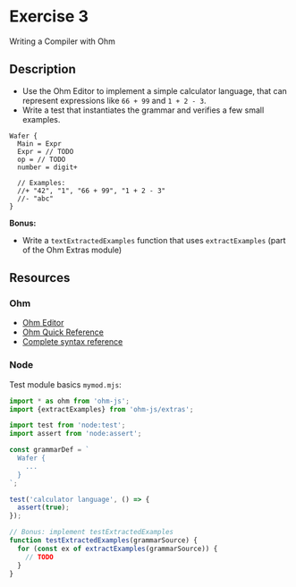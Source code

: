 # Exercise 3

Writing a Compiler with Ohm

## Description

- Use the Ohm Editor to implement a simple calculator language, that can represent expressions like `66 + 99` and `1 + 2 - 3`.
- Write a test that instantiates the grammar and verifies a few small examples.

```
Wafer {
  Main = Expr
  Expr = // TODO
  op = // TODO
  number = digit+

  // Examples:
  //+ "42", "1", "66 + 99", "1 + 2 - 3"
  //- "abc"
}
```

**Bonus:**
- Write a `textExtractedExamples` function that uses `extractExamples` (part of the Ohm Extras module)


## Resources

### Ohm

- [Ohm Editor](https://ohmjs.org/editor)
- [Ohm Quick Reference](https://github.com/ohmjs/ohm/blob/main/doc/quick-reference.md)
- [Complete syntax reference](https://github.com/ohmjs/ohm/blob/main/doc/syntax-reference.md)

### Node

Test module basics `mymod.mjs`:

```js
import * as ohm from 'ohm-js';
import {extractExamples} from 'ohm-js/extras';

import test from 'node:test';
import assert from 'node:assert';

const grammarDef = `
  Wafer {
    ...
  }
`;

test('calculator language', () => {
  assert(true);
});

// Bonus: implement testExtractedExamples
function testExtractedExamples(grammarSource) {
  for (const ex of extractExamples(grammarSource)) {
    // TODO
  }
}
```
